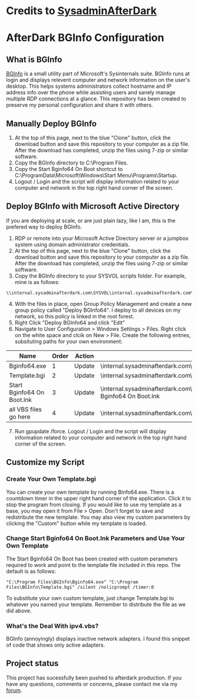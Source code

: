 # Credits to [SysadminAfterDark](https://gitlab.sysadminafterdark.com/sysadminafterdark/afterdark-bginfo-configuration)

# AfterDark BGInfo Configuration



## What is BGInfo

[BGInfo](https://learn.microsoft.com/en-us/sysinternals/downloads/bginfo) is a small utility part of Microsoft's Sysinternals suite. BGInfo runs at login and displays relevent computer and network information on the user's desktop. This helps systems administrators collect hostname and IP address info over the phone while assisting users and sanely manage multiple RDP connections at a glance. This repository has been created to preserve my personal configuration and share it with others.   

## Manually Deploy BGInfo

1. At the top of this page, next to the blue "Clone" button, click the download button and save this repository to your computer as a zip file. After the download has completed, unzip the files using 7-zip or similar software.
2. Copy the BGInfo directory to C:\Program Files.
3. Copy the Start Bginfo64 On Boot shortcut to C:\ProgramData\Microsoft\Windows\Start Menu\Programs\Startup.
4. Logout / Login and the script will display information related to your computer and network in the top right hand corner of the screen.

## Deploy BGInfo with Microsoft Active Directory

If you are deploying at scale, or are just plain lazy, like I am, this is the prefered way to deploy BGInfo.

1. RDP or remote into your Microsoft Active Directory server or a jumpbox system using domain administrator credentials.
2. At the top of this page, next to the blue "Clone" button, click the download button and save this repository to your computer as a zip file. After the download has completed, unzip the files using 7-zip or similar software.
3. Copy the BGInfo directory to your SYSVOL scripts folder. For example, mine is as follows: 
 ```
\\internal.sysadminafterdark.com\SYSVOL\internal.sysadminafterdark.com\scripts\BGInfo
 ```
4. With the files in place, open Group Policy Management and create a new group policy called "Deploy BGInfo64". I deploy to all devices on my network, so this policy is linked in the root forest.
5. Right Click "Deploy BGInfo64 and click "Edit"
6. Navigate to User Configuration > Windows Settings > Files. Right click on the white space and clcik on New > File. Create the following entries, subsituting paths for your own environment:

| Name                        | Order | Action | Source                                                                                                           | Destination                                                                                            |
| ----------------------------| ------| -------| ----------------------------------------------------------------------------------------------------------------- | ------------------------------------------------------------------------------------------------------ |
| Bginfo64.exe                | 1     | Update | \\internal.sysadminafterdark.com\SYSVOL\internal.sysadminafterdark.com\scripts\BGInfo\Bginfo64.exe               | C:\Program Files\BGInfo\Bginfo64.exe                                                                  |
| Template.bgi                | 2     | Update | \\internal.sysadminafterdark.com\SYSVOL\internal.sysadminafterdark.com\scripts\BGInfo\Template.bgi               | C:\Program Files\BGInfo\Template.bgi                                                                  |
| Start Bginfo64 On Boot.lnk  | 3     | Update | \\internal.sysadminafterdark.com\SYSVOL\internal.sysadminafterdark.com\scripts\BGInfo\Start Bginfo64 On Boot.lnk | C:\ProgramData\Microsoft\Windows\Start Menu\Programs\Startup\Start Bginfo64 On Boot.lnk               |
| all VBS files go here                  | 4     | Update | \\internal.sysadminafterdark.com\SYSVOL\internal.sysadminafterdark.com\scripts\BGInfo\*                  | C:\Program Files\BGInfo\*                                                                   |


7. Run gpupdate /force. Logout / Login and the script will display information related to your computer and network in the top right hand corner of the screen.

## Customize my Script

### Create Your Own Template.bgi

You can create your own template by running Binfo64.exe. There is a countdown timer in the upper right hand corner of the application. Click it to stop the program from closing. If you would like to use my template as a base, you may open it from File > Open. Don't forget to save and redistribute the new template. You may also view my custom parameters by clicking the "Custom" button while my template is loaded.

### Change Start Bginfo64 On Boot.lnk Parameters and Use Your Own Template

The Start Bginfo64 On Boot has been created with custom perameters required to work and point to the template file included in this repo. The default is as follows:
```
"C:\Program Files\BGInfo\Bginfo64.exe" "C:\Program Files\BGInfo\Template.bgi" /silent /nolicprompt /timer:0
```
To substitute your own custom template, just change Template.bgi to whatever you named your template. Remember to distribute the file as we did above.

### What's the Deal With ipv4.vbs?

BGInfo (annoyingly) displays inactive network adapters. I found this snippet of code that shows only active adapters.

## Project status

This project has sucessfully been pushed to afterdark production. If you have any questions, comments or concerns, please contact me via my [forum](https://forum.sysadminafterdark.com/).
